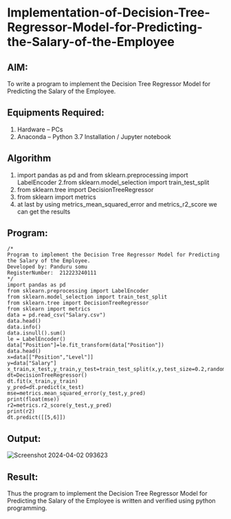 # Implementation-of-Decision-Tree-Regressor-Model-for-Predicting-the-Salary-of-the-Employee

## AIM:
To write a program to implement the Decision Tree Regressor Model for Predicting the Salary of the Employee.

## Equipments Required:
1. Hardware – PCs
2. Anaconda – Python 3.7 Installation / Jupyter notebook

## Algorithm
1. import pandas as pd and from sklearn.preprocessing import LabelEncoder
2.from sklearn.model_selection import train_test_split
3. from sklearn.tree import DecisionTreeRegressor
4. from sklearn import metrics 
5. at last by using metrics_mean_squared_error and metrics_r2_score we can get the results

## Program:
```
/*
Program to implement the Decision Tree Regressor Model for Predicting the Salary of the Employee.
Developed by: Panduru somu
RegisterNumber:  212223240111
*/
import pandas as pd
from sklearn.preprocessing import LabelEncoder
from sklearn.model_selection import train_test_split
from sklearn.tree import DecisionTreeRegressor
from sklearn import metrics 
data = pd.read_csv("Salary.csv")
data.head()
data.info()
data.isnull().sum()
le = LabelEncoder()
data["Position"]=le.fit_transform(data["Position"])
data.head()
x=data[["Position","Level"]]
y=data["Salary"]
x_train,x_test,y_train,y_test=train_test_split(x,y,test_size=0.2,random_state=2)
dt=DecisionTreeRegressor()
dt.fit(x_train,y_train)
y_pred=dt.predict(x_test)
mse=metrics.mean_squared_error(y_test,y_pred)
print(float(mse))
r2=metrics.r2_score(y_test,y_pred)
print(r2)
dt.predict([[5,6]])
```

## Output:
![Screenshot 2024-04-02 093623](https://github.com/somu0831/Implementation-of-Decision-Tree-Regressor-Model-for-Predicting-the-Salary-of-the-Employee/assets/162110820/b5c27c2c-81cd-46ad-a85c-c19166d55537)



## Result:
Thus the program to implement the Decision Tree Regressor Model for Predicting the Salary of the Employee is written and verified using python programming.
